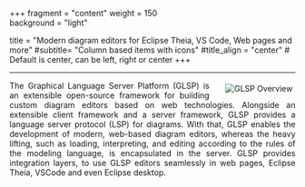 +++
fragment = "content"
weight = 150    
background = "light"

title = "Modern diagram editors for Eclipse Theia, VS Code, Web pages and more"
#subtitle= "Column based items with icons"
#title_align = "center" # Default is center, can be left, right or center
+++

---
<img align="right" src="images/glspoverview.png" alt="GLSP Overview" style="padding: 5px 5px 0px 25px;">
<p style="padding-top: 0px; text-align: justify">
The Graphical Language Server Platform (GLSP) is an extensible open-source framework for building custom diagram editors based on web technologies.
Alongside an extensible client framework and a server framework, GLSP provides a language server protocol (LSP) for diagrams.
With that, GLSP enables the development of modern, web-based diagram editors, whereas the heavy lifting, such as loading, interpreting, and editing according to the rules of the modeling language, is encapsulated in the server.
GLSP provides integration layers, to use GLSP editors seamlessly in web pages, Eclipse Theia, VSCode and even Eclipse desktop.
</p>

